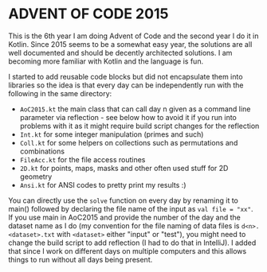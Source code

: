 # ADVENT OF CODE 2015

This is the 6th year I am doing Advent of Code and the second year I do it in Kotlin. Since 2015 seems to be a somewhat easy year, the solutions are all well documented and should be decently architected solutions. I am becoming more familiar with Kotlin and the language is fun.

I started to add reusable code blocks but did not encapsulate them into libraries so the idea is that every day can be independently run with the following in the same directory:
- ```AoC2015.kt``` the main class that can call day n given as a command line parameter via reflection - see below how to avoid it if you run into problems with it as it might require build script changes for the reflection
- ```Int.kt``` for some integer manipulation (primes and such)
- ```Coll.kt``` for some helpers on collections such as permutations and combinations
- ```FileAcc.kt``` for the file access routines
- ```2D.kt``` for points, maps, masks and other often used stuff for 2D geometry
- ```Ansi.kt``` for ANSI codes to pretty print my results :)

You can directly use the ```solve``` function on every day by renaming it to main() followed by declaring the file name of the input as ```val file = "xx"```. If you use main in AoC2015 and provide the number of the day and the dataset name as I do (my convention for the file naming of data files is ```d<n>.<dataset>.txt``` with ```<dataset>``` either "input" or "test"), you might need to change the build script to add reflection (I had to do that in IntelliJ). I added that since I work on different days on multiple computers and this allows things to run without all days being present.
  
